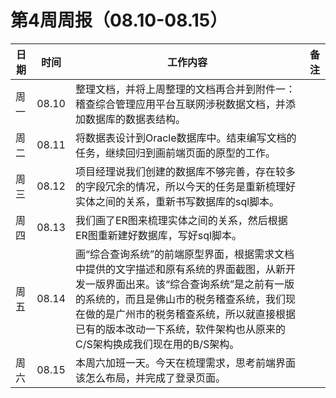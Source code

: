 # 第4周周报（08.10-08.15）

| 日期 | 时间  | 工作内容                                                     | 备注 |
| ---- | ----- | ------------------------------------------------------------ | ---- |
| 周一 | 08.10 | 整理文档，并将上周整理的文档再合并到附件一：稽查综合管理应用平台互联网涉税数据文档，并添加数据库的数据表结构。 |      |
| 周二 | 08.11 | 将数据表设计到Oracle数据库中。结束编写文档的任务，继续回归到画前端页面的原型的工作。 |      |
| 周三 | 08.12 | 项目经理说我们创建的数据库不够完善，存在较多的字段冗余的情况，所以今天的任务是重新梳理好实体之间的关系，重新书写数据库的sql脚本。 |      |
| 周四 | 08.13 | 我们画了ER图来梳理实体之间的关系，然后根据ER图重新建好数据库，写好sql脚本。 |      |
| 周五 | 08.14 | 画“综合查询系统”的前端原型界面，根据需求文档中提供的文字描述和原有系统的界面截图，从新开发一版界面出来。该“综合查询系统”是之前有一版的系统的，而且是佛山市的税务稽查系统，我们现在做的是广州市的税务稽查系统，所以就直接根据已有的版本改动一下系统，软件架构也从原来的C/S架构换成我们现在用的B/S架构。 |      |
| 周六 | 08.15 | 本周六加班一天。今天在梳理需求，思考前端界面该怎么布局，并完成了登录页面。 |      |

